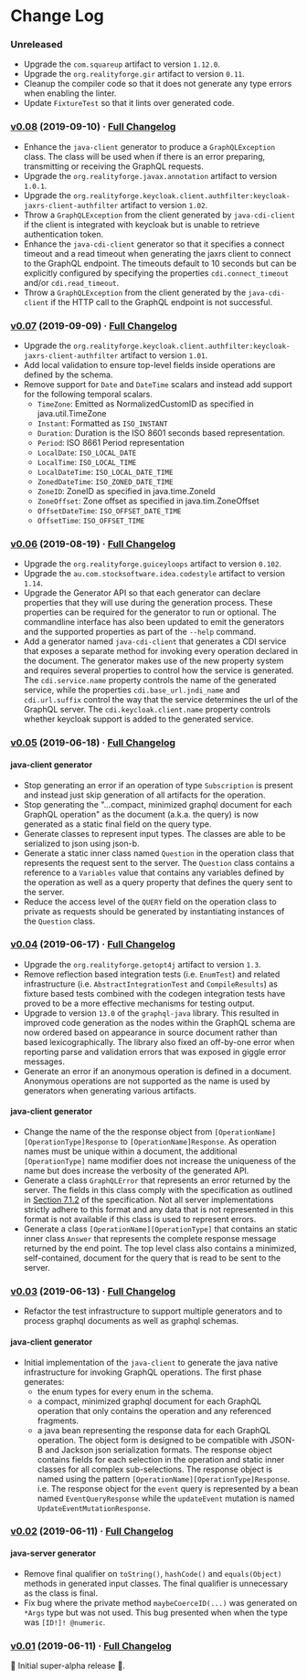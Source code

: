 # Change Log

### Unreleased

* Upgrade the `com.squareup` artifact to version `1.12.0`.
* Upgrade the `org.realityforge.gir` artifact to version `0.11`.
* Cleanup the compiler code so that it does not generate any type errors when enabling the linter.
* Update `FixtureTest` so that it lints over generated code.

### [v0.08](https://github.com/realityforge/giggle/tree/v0.08) (2019-09-10) · [Full Changelog](https://github.com/realityforge/giggle/compare/v0.07...v0.08)

* Enhance the `java-client` generator to produce a `GraphQLException` class. The class will be used when if there is an error preparing, transmitting or receiving the GraphQL requests.
* Upgrade the `org.realityforge.javax.annotation` artifact to version `1.0.1`.
* Upgrade the `org.realityforge.keycloak.client.authfilter:keycloak-jaxrs-client-authfilter` artifact to version `1.02`.
* Throw a `GraphQLException` from the client generated by `java-cdi-client` if the client is integrated with keycloak but is unable to retrieve authentication token.
* Enhance the `java-cdi-client` generator so that it specifies a connect timeout and a read timeout when generating the jaxrs client to connect to the GraphQL endpoint. The timeouts default to 10 seconds but can be explicitly configured by specifying the properties `cdi.connect_timeout` and/or `cdi.read_timeout`.
* Throw a `GraphQLException` from the client generated by the `java-cdi-client` if the HTTP call to the GraphQL endpoint is not successful.

### [v0.07](https://github.com/realityforge/giggle/tree/v0.07) (2019-09-09) · [Full Changelog](https://github.com/realityforge/giggle/compare/v0.06...v0.07)

* Upgrade the `org.realityforge.keycloak.client.authfilter:keycloak-jaxrs-client-authfilter` artifact to version `1.01`.
* Add local validation to ensure top-level fields inside operations are defined by the schema.
* Remove support for `Date` and `DateTime` scalars and instead add support for the following temporal scalars.
    - `TimeZone`: Emitted as NormalizedCustomID as specified in java.util.TimeZone
    - `Instant`: Formatted as `ISO_INSTANT`
    - `Duration`: Duration is the ISO 8601 seconds based representation.
    - `Period`: ISO 8661 Period representation
    - `LocalDate`: `ISO_LOCAL_DATE`
    - `LocalTime`: `ISO_LOCAL_TIME`
    - `LocalDateTime`: `ISO_LOCAL_DATE_TIME`
    - `ZonedDateTime`: `ISO_ZONED_DATE_TIME`
    - `ZoneID`: ZoneID as specified in java.time.ZoneId
    - `ZoneOffset`: Zone offset as specified in java.tim.ZoneOffset
    - `OffsetDateTime`: `ISO_OFFSET_DATE_TIME`
    - `OffsetTime`: `ISO_OFFSET_TIME`

### [v0.06](https://github.com/realityforge/giggle/tree/v0.06) (2019-08-19) · [Full Changelog](https://github.com/realityforge/giggle/compare/v0.05...v0.06)

* Upgrade the `org.realityforge.guiceyloops` artifact to version `0.102`.
* Upgrade the `au.com.stocksoftware.idea.codestyle` artifact to version `1.14`.
* Upgrade the Generator API so that each generator can declare properties that they will use during the generation process. These properties can be required for the generator to run or optional. The commandline interface has also been updated to emit the generators and the supported properties as part of the `--help` command.
* Add a generator named `java-cdi-client` that generates a CDI service that exposes a separate method for invoking every operation declared in the document. The generator makes use of the new property system and requires several properties to control how the service is generated. The `cdi.service.name` property controls the name of the generated service, while the properties `cdi.base_url.jndi_name` and `cdi.url.suffix` control the way that the service determines the url of the GraphQL server. The `cdi.keycloak.client.name` property controls whether keycloak support is added to the generated service.

### [v0.05](https://github.com/realityforge/giggle/tree/v0.05) (2019-06-18) · [Full Changelog](https://github.com/realityforge/giggle/compare/v0.04...v0.05)

#### java-client generator

* Stop generating an error if an operation of type `Subscription` is present and instead just skip generation of all artifacts for the operation.
* Stop generating the "...compact, minimized graphql document for each GraphQL operation" as the document (a.k.a. the query) is now generated as a static final field on the query type.
* Generate classes to represent input types. The classes are able to be serialized to json using json-b.
* Generate a static inner class named `Question` in the operation class that represents the request sent to the server. The `Question` class contains a reference to a `Variables` value that contains any variables defined by the operation as well as a query property that defines the query sent to the server.
* Reduce the access level of the `QUERY` field on the operation class to private as requests should be generated by instantiating instances of the `Question` class.

### [v0.04](https://github.com/realityforge/giggle/tree/v0.04) (2019-06-17) · [Full Changelog](https://github.com/realityforge/giggle/compare/v0.03...v0.04)

* Upgrade the `org.realityforge.getopt4j` artifact to version `1.3`.
* Remove reflection based integration tests (i.e. `EnumTest`) and related infrastructure (i.e. `AbstractIntegrationTest` and `CompileResults`) as fixture based tests combined with the codegen integration tests have proved to be a more effective mechanisms for testing output.
* Upgrade to version `13.0` of the `graphql-java` library. This resulted in improved code generation as the nodes within the GraphQL schema are now ordered based on appearance in source document rather than based lexicographically. The library also fixed an off-by-one error when reporting parse and validation errors that was exposed in giggle error messages.
* Generate an error if an anonymous operation is defined in a document. Anonymous operations are not supported as the name is used by generators when generating various artifacts.

#### java-client generator

* Change the name of the the response object from `[OperationName][OperationType]Response` to `[OperationName]Response`. As operation names must be unique within a document, the additional `[OperationType]` name modifier does not increase the uniqueness of the name but does increase the verbosity of the generated API.
* Generate a class `GraphQLError` that represents an error returned by the server. The fields in this class comply with the specification as outlined in [Section 7.1.2](https://graphql.github.io/graphql-spec/draft/#sec-Errors) of the specification. Not all server implementations strictly adhere to this format and any data that is not represented in this format is not available if this class is used to represent errors.
* Generate a class `[OperationName][OperationType]` that contains an static inner class `Answer` that represents the complete response message returned by the end point. The top level class also contains a minimized, self-contained, document for the query that is read to be sent to the server.

### [v0.03](https://github.com/realityforge/giggle/tree/v0.03) (2019-06-13) · [Full Changelog](https://github.com/realityforge/giggle/compare/v0.02...v0.03)

* Refactor the test infrastructure to support multiple generators and to process graphql documents as well as graphql schemas.

#### java-client generator

* Initial implementation of the `java-client` to generate the java native infrastructure for invoking GraphQL operations. The first phase generates:
  - the enum types for every enum in the schema.
  - a compact, minimized graphql document for each GraphQL operation that only contains the operation and any referenced fragments.
  - a java bean representing the response data for each GraphQL operation. The object form is designed to be compatible with JSON-B and Jackson json serialization formats. The response object contains fields for each selection in the operation and static inner classes for all complex sub-selections. The response object is named using the pattern `[OperationName][OperationType]Response`. i.e. The response object for the `event` query is represented by a bean named `EventQueryResponse` while the `updateEvent` mutation is named `UpdateEventMutationResponse`.

### [v0.02](https://github.com/realityforge/giggle/tree/v0.02) (2019-06-11) · [Full Changelog](https://github.com/realityforge/giggle/compare/v0.01...v0.02)

#### java-server generator

* Remove final qualifier on `toString()`, `hashCode()` and `equals(Object)` methods in generated input classes. The final qualifier is unnecessary as the class is final.
* Fix bug where the private method `maybeCoerceID(...)` was generated on `*Args` type but was not used. This bug presented when when the type was `[ID!]! @numeric`.

### [v0.01](https://github.com/realityforge/giggle/tree/v0.01) (2019-06-11) · [Full Changelog](https://github.com/realityforge/giggle/compare/f99bb23e8e6ddeeeb17b79e337f84fdd539308a0...v0.01)

 ‎🎉	Initial super-alpha release ‎🎉.

